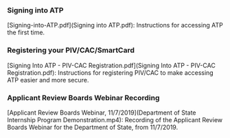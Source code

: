 
### Signing into ATP 
[Signing-into-ATP.pdf](Signing into ATP.pdf): Instructions for accessing ATP the first time. 

### Registering your PIV/CAC/SmartCard 
[Signing Into ATP - PIV-CAC Registration.pdf](Signing Into ATP - PIV-CAC Registration.pdf): Instructions for registering PIV/CAC to make accessing ATP easier and more secure. 

### Applicant Review Boards Webinar Recording 
[Applicant Review Boards Webinar, 11/7/2019](Department of State Internship Program Demonstration.mp4): Recording of the Applicant Review Boards Webinar for the Department of State, from 11/7/2019. 
